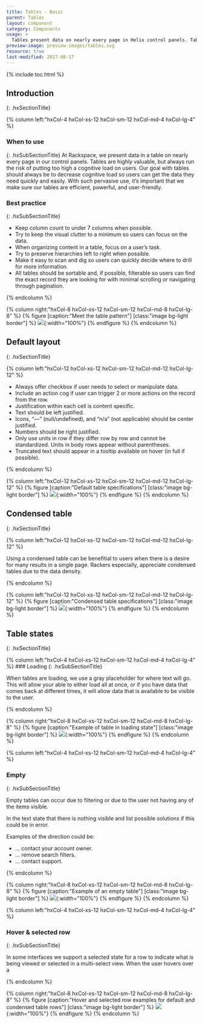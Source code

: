 ```yaml
---
title: Tables - Basic
parent: Tables
layout: component
category: Components
usage: >
  Tables present data on nearly every page in Helix control panels. Tables are highly valuable, but always run the risk of putting too high a cognitive load on users. Our goal with tables should always be to decrease cognitive load so users can get the data they need quickly and easily.
preview-image: preview-images/tables.svg
resource: true
last-modified: 2017-08-17
---
```


{% include toc.html %}

## Introduction
{: .hxSectionTitle}
<div class="hxRow">

{% column left:"hxCol-4 hxCol-xs-12 hxCol-sm-12 hxCol-md-4 hxCol-lg-4" %}

### When to use
{: .hxSubSectionTitle}
At Rackspace, we present data in a table on nearly every page in our control panels. Tables are highly valuable, but always run the risk of putting too high a cognitive load on users. Our goal with tables should always be to decrease cognitive load so users can get the data they need quickly and easily. With such pervasive use, it’s important that we make sure our tables are efficient, powerful, and user-friendly.


### Best practice
{: .hxSubSectionTitle}

- Keep column count to under 7 columns when possible. 
- Try to keep the visual clutter to a minimum so users can focus on the data.
- When organizing content in a table, focus on a user’s task.
- Try to preserve hierarchies left to right when possible.
- Make it easy to scan and dig so users can quickly decide where to drill for more information.
- All tables should be sortable and, if possible, filterable so users can find the exact record they are looking for with minimal scrolling or navigating through pagination.


{% endcolumn %}

{% column right:"hxCol-8 hxCol-xs-12 hxCol-sm-12 hxCol-md-8 hxCol-lg-8" %}
{% figure [caption:"Meet the table pattern"] [class:"image bg-light border"] %}
![]({{site.url}}/assets/images/components/tables/basic-tables/tables-hero.svg){:width="100%"}
{% endfigure %}
{% endcolumn %}

</div>

## Default layout
{: .hxSectionTitle}
<div class="hxRow">

{% column left:"hxCol-12 hxCol-xs-12 hxCol-sm-12 hxCol-md-12 hxCol-lg-12" %}

- Always offer checkbox if user needs to select or manipulate data.
- Include an action cog if user can trigger 2 or more actions on the record from the row.
- Justification within each cell is content specific.
- Text should be left justified.
- Icons, “&mdash;” (null/undefined), and “n/a” (not applicable) should be center justified.
- Numbers should be right justified.
- Only use units in row if they differ row by row and cannot be standardized. Units in body rows appear without parentheses.
- Truncated text should appear in a tooltip available on hover (in full if possible).

{% endcolumn %}

{% column left:"hxCol-12 hxCol-xs-12 hxCol-sm-12 hxCol-md-12 hxCol-lg-12" %}
{% figure [caption:"Default table specifications"] [class:"image bg-light border"] %}
![]({{site.url}}/assets/images/components/tables/basic-tables/tables-default.svg){:width="100%"}
{% endfigure %}
{% endcolumn %}

</div>

## Condensed table
{: .hxSectionTitle}
<div class="hxRow">
{% column left:"hxCol-12 hxCol-xs-12 hxCol-sm-12 hxCol-md-12 hxCol-lg-12" %}

Using a condensed table can be benefitial to users when there is a desire for many results in a single page. Rackers especially, appreciate condensed tables due to the data density.


{% endcolumn %}

{% column left:"hxCol-12 hxCol-xs-12 hxCol-sm-12 hxCol-md-12 hxCol-lg-12" %}
{% figure [caption:"Condensed table specifications"] [class:"image bg-light border"] %}
![]({{site.url}}/assets/images/components/tables/basic-tables/tables-condensed.svg){:width="100%"}
{% endfigure %}
{% endcolumn %}

</div>

## Table states 
{: .hxSectionTitle}
<div class="hxRow">
{% column left:"hxCol-4 hxCol-xs-12 hxCol-sm-12 hxCol-md-4 hxCol-lg-4" %}
### Loading
{: .hxSubSectionTitle}


When tables are loading, we use a gray placeholder for where text will go. This will allow your able to either load all at once, or if you have data that comes back at different times, it will allow data that is available to be visible to the user. 


{% endcolumn %}


{% column right:"hxCol-8 hxCol-xs-12 hxCol-sm-12 hxCol-md-8 hxCol-lg-8" %}
{% figure [caption:"Example of table in loading state"] [class:"image bg-light border"] %}
![]({{site.url}}/assets/images/components/tables/basic-tables/tables-loading.svg){:width="100%"}
{% endfigure %}
{% endcolumn %}

{% column left:"hxCol-4 hxCol-xs-12 hxCol-sm-12 hxCol-md-4 hxCol-lg-4" %}
### Empty
{: .hxSubSectionTitle}


Empty tables can occur due to filtering or due to the user not having any of the items visible. 

In the text state that there is nothing visible and list possible solutions if this could be in error. 

Examples of the direction could be:
- … contact your account owner.
- … remove search filters.
- … contact support.

{% endcolumn %}


{% column right:"hxCol-8 hxCol-xs-12 hxCol-sm-12 hxCol-md-8 hxCol-lg-8" %}
{% figure [caption:"Example of an empty table"] [class:"image bg-light border"] %}
![]({{site.url}}/assets/images/components/tables/basic-tables/tables-empty.svg){:width="100%"}
{% endfigure %}
{% endcolumn %}

{% column left:"hxCol-4 hxCol-xs-12 hxCol-sm-12 hxCol-md-4 hxCol-lg-4" %}
### Hover & selected row
{: .hxSubSectionTitle}


In some interfaces we support a selected state for a row to indicate what is being viewed or selected in a multi-select view. When the user hovers over a 

{% endcolumn %}


{% column right:"hxCol-8 hxCol-xs-12 hxCol-sm-12 hxCol-md-8 hxCol-lg-8" %}
{% figure [caption:"Hover and selected row examples for default and condensed table rows"] [class:"image bg-light border"] %}
![]({{site.url}}/assets/images/components/tables/basic-tables/tables-hover-selected.svg){:width="100%"}
{% endfigure %}
{% endcolumn %}

</div>

<!-- At Rackspace, we present data in a table on nearly every page in our control
panels. Tables are highly valuable, but always run the risk of putting too high
a cognitive load on users. Our goal with tables should always be to decrease
cognitive load so users can get the data they need quickly and easily. With
such pervasive use, it’s important that we make sure our tables are efficient,
powerful, and user-friendly.

# Structure

A data table contains a header row at the top that lists column names, followed
by rows for data.

**Data tables may include**

- Three or more columns of data
- A corresponding visualization
- The ability for users to query and manipulate data

## Best Practices

-   Keep column count to under 7 columns if possible

-   Try to keep the visual clutter to a minimum so users can focus on the data

-   When organizing content in a table, focus on a user’s task

-   Try to preserve hierarchies left to right when possible

-   Make it easy to scan and dig so users can quickly decide where to drill for
  more information

-   All tables should be sortable and, if possible, filterable so users can
  find the exact record they are looking for with minimal scrolling or
  navigating through pagination

# Header Row

Every table must have a header row, and every column must have a header row
label.

## Best Practices

-   Use Roboto 14px Med All Caps to differentiate the header row from the body
  row

-   Always include units in a column label if applicable (unless units differ
  row by row). Units appear after text label in parentheses. Eg. “SIZE (GB)”

-   If bulk selection is possible be sure to include the bulk select check box
  in the header row. See the selectors section below for implementation details
  and best practices.



## Structured Table

Use a structured table header when multiple columns fit under a single
category. The columns affected should always be placed as far to the right side
of the table as possible.



# Sorting

The ability to reorder table rows makes it easier for users to find the data
they are want.

## Best Practices:

-   Auto sort according to primary user goals/tasks. (If you’re not sure what
  the key goals/tasks are, reach out to your PM or the RED team who’ll be able
  to help you identify task flows through research, analytics, or SME
  interviews

-   Make sure that any row that is sortable has the sort hover states

-   It’s helpful to include an information icon with a tooltip that explains
  the sorting function on sortable rows



# Body Row

## Best Practices:

-   Roboto 16px Reg for reading clarity

-   Always offer checkbox if user needs to select or manipulate data

-   Include an action cog if user can trigger 2 or more actions on the record
  from the row

-   Justification within each cell is content specific

-   Text should be left justified

-   Icons, “--” (null/undefined), and “n/a” (not applicable) should be center
  justified

-   Numbers should be right justified

-   Only use units in row if they differ row by row and cannot be standardized.
  Units in body rows appear without parentheses

-   Truncated text should appear in a tooltip available on hover (in full if
  possible)



# Row Hover State

Hover on row only if row is expandable


# Expandable Row

Expandable rows are great for giving users the ability to dig for more data
without having to navigate to a different page. When a row expands, the parent
row becomes a header for the expanded content area.

## Best Practices

-   All rows should be closed by default

-   The expanded area inherits the styling of the parent row (i.e.
  bound/unbound, and zebra stripe color)

-   There can only be one expandable content area per row

-   Expand can be triggered in three ways:

    -   Clicking anywhere in the row that is not a link

    -   Clicking the down pointing carat icon

    -   Clicking an badge count icon (e.g. open alert count in the MyCloud
      Server List table)

-   Collapse can be triggered in 2 ways:

    -   Clicking anywhere in the parent row

    -   Clicking directly on the collapse icon (either in parent row or at
      bottom of the expanded area if there is one)

-   Rows remain expanded until collapsed by user

-   Be sure you include a collapse icon in the bottom right corner of the
  expanded area in addition to the collapse icon in the parent row

-   Viewport remains unchanged with expansion and collapse


# Filtering

Filtering is critical for users to quickly find exactly the data they need.

Search vs preset



## Search

Search bar should always be floated left above the top controls.



# Download

Download is a critical function for users of data tables.

Download icon is right justified, above the header row

If your table has action buttons, the download icon should be vertically
aligned with them and placed as far to the right as possible

If your table has a search bar, the download icon should be vertically aligned
with and placed just to the left of it

If you have multiple file types available, only display one download icon. When
clicked, trigger a dropdown list that users can select their preferred file type


# Action Buttons

## Top placement

### Best practices

-   If you must present more than three bulk action options, use a primary or
  secondary dropdown button. Make sure you group like actions in the dropdown
  and avoid grouping unlike options.

-   Do not only have action buttons below the table

-   If you have action buttons below the table, make sure they are the same
  options as what’s presented above the table header

-   If you use action buttons below the table, make sure you include selector
  text feedback and links (see selectors section below for specific layout
  rules)



# Bulk Selectors


### None Selected

- Empty checkbox
- Clicking the empty-state bulk-select check box selects all records.

### Indeterminate (1 or more but not all records are selected)

- Dash in check box; text feedback “<#> selected.”. Link text “Select all <#>.”
- Clicking the indeterminate-state bulk-select checkbox deselects all records.
- Clicking “Select all <#>.” Text link selects all records

### All Selected

- Check in check box; text feedback beside action “All <#> selected.”.
- Clicking the checked-state bulk-select checkbox deselects all records.

## In Row

### Unselected

{% figure [caption:""] [class:"image bg-light border"] %}
![]({{site.cdn_url}}/img/components/tables-controls-top.svg){:width="100%"}
{% endfigure %}

### Indeterminate (1 or more but not all records are selected)

{% figure [caption:""] [class:"image bg-light border"] %}
![]({{site.cdn_url}}/img/components/tables-controls-selected.svg){:width="100%"}
{% endfigure %}

### All Selected
{% figure [caption:""] [class:"image bg-light border"] %}
![]({{site.cdn_url}}/img/components/tables-controls-selected-all.svg){:width="100%"}
{% endfigure %}

# Cog

The Row Cog is a useful, if problematic component. One the one hand it allows
power users to quickly initiate a number of create/edit workflows on an item in
a list without drilling into that item’s detail page. On the other, it hides
available actions behind an icon, forcing users to explore the cog just to find
out what actions are available.

## Best practices

-   Avoid using a cog if possible

-   Only use a cog if you have 3 or more actions that can be performed on that
  record

-   Keep the actions list to 7 or fewer actions

-   Make sure you group like actions in the dropdown and avoid grouping unlike
  options.

## Cog

{% figure [caption:""] [class:"image bg-light border"] %}
![]({{site.cdn_url}}/img/components/tables-cog.svg){:width="100%"}
{% endfigure %}

## Cog with selector



# Pagination/Lazy Loading/Load More Button

## Best Practices:

-   Always list the scope of records visible. e.g.:

    - A date range “September 25, 2016- September 26, 2016”
    - A record count range “1-25 of 800”

-   If you have a definite page count, make sure you display the total page
  count, what page user is currently on, and allow the ability to move by
  single page or jump multiple pages to the last/first page

-   Give users a way to change the page size (number of records that are
  displayed) when possible

-   In the URL, embed filters applied, page number and page size so results are
  sharable via URL.

-   If you are using a marker based system, include the top result in the
  viewport’s unique id

-   Make sure lazy load works for both scrolling up and down so that if a user
  navigates via URL to a data set that is in the middle of a lazy loaded data
  set


# Table Styles

There are three table styles to choose from, Unbound, Bound, and Zebra
Striping.

## Unbound Rows

Use unbound rows when you don’t need to differentiate the table from other
content on the page. Unbound rows remove unnecessary visual clutter.

### Best Practices

-   The unbound table should be the only (or primary) content on the page or
  page section

-   Use unbound styling if the table will appear in a compact content area with
  strict horizontal constraints. You don’t need the bounding lines for clarity
  and you can save the pixels (e.g. on a mobile device or in a panel)


## Bounded Rows
Use bounded rows to visually separate your table from the surrounding content.
This is particularly helpful if your table is not the primary content on the
page. E.g. a data table in an expanded content area, a table paired with a data
visualization, or if the table appears as one step in a larger create/edit
workflow.



## Zebra Striping

Zebra stripes help users scan across a row without losing their place. Though
best practice for table design is to keep your column count below 7 columns,
when you must display 7+ columns, zebra striping will help users maintain row
orientation. Notice that the horizontal lines that separate each row are gone
if you use zebra striping. -->

